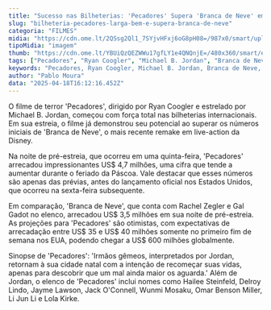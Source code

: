 ```yaml
---
title: "Sucesso nas Bilheterias: 'Pecadores' Supera 'Branca de Neve' em Estreia"
slug: "bilheteria-pecadores-larga-bem-e-supera-branca-de-neve"
categoria: "FILMES"
midia: "https://cdn.ome.lt/2QSsg2Ql1_7SYjvHFxj6oG8pH08=/987x0/smart/uploads/conteudo/fotos/OMELETE_CAPA_-_2025-04-18T130159.957.png"
tipoMidia: "imagem"
thumb: "https://cdn.ome.lt/YBUiQzQEZWWu17gfLY1e4QNQnjE=/480x360/smart/extras/conteudos/omelete_THUMB_-_2025-04-18T130143.525.png"
tags: ["Pecadores", "Ryan Coogler", "Michael B. Jordan", "Branca de Neve", "bilheteria", "estreia de filmes", "filmes de terror"]
keywords: "Pecadores, Ryan Coogler, Michael B. Jordan, Branca de Neve, bilheteria, estreia de filmes, filmes de terror"
author: "Pablo Moura"
data: "2025-04-18T16:12:16.452Z"
---
```


O filme de terror 'Pecadores', dirigido por Ryan Coogler e estrelado por Michael B. Jordan, começou com força total nas bilheterias internacionais. Em sua estreia, o filme já demonstrou seu potencial ao superar os números iniciais de 'Branca de Neve', o mais recente remake em live-action da Disney.

Na noite de pré-estreia, que ocorreu em uma quinta-feira, 'Pecadores' arrecadou impressionantes US$ 4,7 milhões, uma cifra que tende a aumentar durante o feriado da Páscoa. Vale destacar que esses números são apenas das prévias, antes do lançamento oficial nos Estados Unidos, que ocorreu na sexta-feira subsequente.

Em comparação, 'Branca de Neve', que conta com Rachel Zegler e Gal Gadot no elenco, arrecadou US$ 3,5 milhões em sua noite de pré-estreia. As projeções para 'Pecadores' são otimistas, com expectativas de arrecadação entre US$ 35 e US$ 40 milhões somente no primeiro fim de semana nos EUA, podendo chegar a US$ 600 milhões globalmente.

Sinopse de 'Pecadores': 'Irmãos gêmeos, interpretados por Jordan, retornam à sua cidade natal com a intenção de recomeçar suas vidas, apenas para descobrir que um mal ainda maior os aguarda.' Além de Jordan, o elenco de 'Pecadores' inclui nomes como Hailee Steinfeld, Delroy Lindo, Jayme Lawson, Jack O'Connell, Wunmi Mosaku, Omar Benson Miller, Li Jun Li e Lola Kirke.